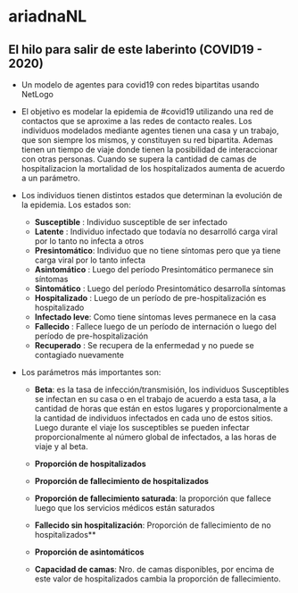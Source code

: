 # ariadnaNL

## El hilo para salir de este laberinto (COVID19 - 2020)

* Un modelo de agentes para covid19 con redes bipartitas usando NetLogo

* El objetivo es modelar la epidemia de #covid19 utilizando una red de contactos que se aproxime a las redes de contacto reales. Los individuos modelados mediante agentes tienen una casa y un trabajo, que son siempre los mismos, y constituyen su red bipartita. Ademas tienen un tiempo de viaje donde tienen la posibilidad de interaccionar con otras personas. Cuando se supera la cantidad de camas de hospitalizacion la mortalidad de los hospitalizados aumenta de acuerdo a un parámetro. 

* Los individuos tienen distintos estados que determinan la evolución de la epidemia. Los estados son:

	* **Susceptible**    : Individuo susceptible de ser infectado
	* **Latente**       : Individuo infectado que todavía no desarrolló carga viral por lo tanto no infecta a otros
	* **Presintomático**: Individuo que no tiene síntomas pero que ya tiene carga viral por lo tanto infecta
	* **Asintomático**  : Luego del período Presintomático permanece sin síntomas 
	* **Sintomático**   : Luego del período Presintomático desarrolla síntomas
	* **Hospitalizado** : Luego de un período de pre-hospitalización es hospitalizado
	* **Infectado leve**: Como tiene síntomas leves permanece en la casa
	* **Fallecido**     : Fallece luego de un período de internación o luego del período de pre-hospitalización
	* **Recuperado**    : Se recupera de la enfermedad y no puede se contagiado nuevamente

* Los parámetros más importantes son:

	* **Beta**: es la tasa de infección/transmisión, los individuos Susceptibles se infectan en su casa o en el trabajo de acuerdo a esta tasa, a la cantidad de horas que están en estos lugares y proporcionalmente a la cantidad de individuos infectados en cada uno de estos sitios. Luego durante el viaje los susceptibles se pueden infectar proporcionalmente al número global de infectados, a las horas de viaje y al beta.

	* **Proporción de hospitalizados** 

	* **Proporción de fallecimiento de hospitalizados**

	* **Proporción de fallecimiento saturada**: la proporción que fallece luego que los servicios médicos 
	    están saturados

	* **Fallecido sin hospitalización**: Proporción de fallecimiento de no hospitalizados** 

	* **Proporción de asintomáticos**

	* **Capacidad de camas**: Nro. de camas disponibles, por encima de este valor de hospitalizados cambia la proporción de fallecimiento.








